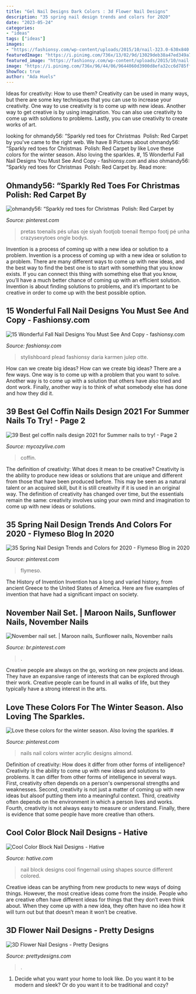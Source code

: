 ```yaml
---
title: "Gel Nail Designs Dark Colors : 3d Flower Nail Designs"
description: "35 spring nail design trends and colors for 2020"
date: "2023-05-24"
categories:
- "ideas"
tags: ["ideas"]
images:
- "https://fashionsy.com/wp-content/uploads/2015/10/nail-323.0-630x840.jpg"
featuredImage: "https://i.pinimg.com/736x/13/02/9d/13029deb38a47ed349a7527521a5204f.jpg"
featured_image: "https://fashionsy.com/wp-content/uploads/2015/10/nail-323.0-630x840.jpg"
image: "https://i.pinimg.com/736x/96/44/06/9644060d3900d8efa32cc6d785ffecfb.jpg"
ShowToc: true
author: "Ada Huels"
---
```



Ideas for creativity: How to use them?
Creativity can be used in many ways, but there are some key techniques that you can use to increase your creativity. One way to use creativity is to come up with new ideas. Another way to get creative is by using imagination. You can also use creativity to come up with solutions to problems. Lastly, you can use creativity to create works of art.

	

		
looking for ohmandy56: “Sparkly red toes for Christmas ️ Polish: Red Carpet by you've came to the right web. We have 8 Pictures about ohmandy56: “Sparkly red toes for Christmas ️ Polish: Red Carpet by like Love these colors for the winter season. Also loving the sparkles. #, 15 Wonderful Fall Nail Designs You Must See And Copy - fashionsy.com and also ohmandy56: “Sparkly red toes for Christmas ️ Polish: Red Carpet by. Read more:
		
    
## Ohmandy56: “Sparkly Red Toes For Christmas ️ Polish: Red Carpet By

<img loading=lazy src="https://i.pinimg.com/736x/96/44/06/9644060d3900d8efa32cc6d785ffecfb.jpg" onerror="this.onerror=null;this.src='https://tse4.mm.bing.net/th?id=OIP.N_zHPEX2KpRYFmZOzEXTQQHaKp&amp;pid=15.1';" alt="ohmandy56: “Sparkly red toes for Christmas ️ Polish: Red Carpet by">

_Source: pinterest.com_

>pretas toenails pés uñas oje siyah footjob toenail ftempo footj pé unha crazysexytoes ongle bodys. 

	

Invention is a process of coming up with a new idea or solution to a problem.
Invention is a process of coming up with a new idea or solution to a problem. There are many different ways to come up with new ideas, and the best way to find the best one is to start with something that you know exists. If you can connect this thing with something else that you know, you’ll have a much better chance of coming up with an efficient solution. Invention is about finding solutions to problems, and it’s important to be creative in order to come up with the best possible option.

    
## 15 Wonderful Fall Nail Designs You Must See And Copy - Fashionsy.com

<img loading=lazy src="https://fashionsy.com/wp-content/uploads/2015/10/nail-323.0-630x840.jpg" onerror="this.onerror=null;this.src='https://tse2.mm.bing.net/th?id=OIP.hR-bstSEYY5o--UmfOs68AHaJ4&amp;pid=15.1';" alt="15 Wonderful Fall Nail Designs You Must See And Copy - fashionsy.com">

_Source: fashionsy.com_

>stylishboard plead fashionsy daria karmen julep otte. 

	

How can we create big ideas?
How can we create big ideas? There are a few ways. One way is to come up with a problem that you want to solve. Another way is to come up with a solution that others have also tried and dont work. Finally, another way is to think of what somebody else has done and how they did it.

    
## 39 Best Gel Coffin Nails Design 2021 For Summer Nails To Try! - Page 2

<img loading=lazy src="https://mycozylive.com/wp-content/uploads/2021/05/13-683x1024.jpg" onerror="this.onerror=null;this.src='https://tse2.mm.bing.net/th?id=OIP.dzt52vdBR__bazcKQzpPxgHaLG&amp;pid=15.1';" alt="39 Best gel coffin nails design 2021 for Summer nails to try! - Page 2">

_Source: mycozylive.com_

>coffin. 

	

The definition of creativity: What does it mean to be creative?
Creativity is the ability to produce new ideas or solutions that are unique and different from those that have been produced before. This may be seen as a natural talent or an acquired skill, but it is still creativity if it is used in an original way. The definition of creativity has changed over time, but the essentials remain the same: creativity involves using your own mind and imagination to come up with new ideas or solutions.

    
## 35 Spring Nail Design Trends And Colors For 2020 - Flymeso Blog In 2020

<img loading=lazy src="https://i.pinimg.com/736x/2d/bc/e0/2dbce014d9bb0151a03866624279f899.jpg" onerror="this.onerror=null;this.src='https://tse1.mm.bing.net/th?id=OIP.NPqM1qTpK8G6RPtO5cNMkwHaJ4&amp;pid=15.1';" alt="35 Spring Nail Design Trends and Colors for 2020 - Flymeso Blog in 2020">

_Source: pinterest.com_

>flymeso. 

	

The History of Invention
Invention has a long and varied history, from ancient Greece to the United States of America. Here are five examples of invention that have had a significant impact on society.

    
## November Nail Set. | Maroon Nails, Sunflower Nails, November Nails

<img loading=lazy src="https://i.pinimg.com/736x/13/02/9d/13029deb38a47ed349a7527521a5204f.jpg" onerror="this.onerror=null;this.src='https://tse3.mm.bing.net/th?id=OIP.z3E0X9lyWPXKd-6_C70RRQHaQA&amp;pid=15.1';" alt="November nail set. | Maroon nails, Sunflower nails, November nails">

_Source: br.pinterest.com_

>. 

	

Creative people are always on the go, working on new projects and ideas. They have an expansive range of interests that can be explored through their work. Creative people can be found in all walks of life, but they typically have a strong interest in the arts.

    
## Love These Colors For The Winter Season. Also Loving The Sparkles. #

<img loading=lazy src="https://i.pinimg.com/736x/f7/a3/32/f7a3326acac3fc0b7d3c18d394a69cb8.jpg" onerror="this.onerror=null;this.src='https://tse4.mm.bing.net/th?id=OIP.3fQq8fRplPzDZfXqjqaQigHaHj&amp;pid=15.1';" alt="Love these colors for the winter season. Also loving the sparkles. #">

_Source: pinterest.com_

>nails nail colors winter acrylic designs almond. 

	

Definition of creativity: How does it differ from other forms of intelligence?
Creativity is the ability to come up with new ideas and solutions to problems. It can differ from other forms of intelligence in several ways. First, creativity often depends on a person's ownpersonal strengths and weaknesses. Second, creativity is not just a matter of coming up with new ideas but alsoof putting them into a meaningful context. Third, creativity often depends on the environment in which a person lives and works. Fourth, creativity is not always easy to measure or understand. Finally, there is evidence that some people have more creative than others.

    
## Cool Color Block Nail Designs - Hative

<img loading=lazy src="https://hative.com/wp-content/uploads/2014/11/color-block-nail-designs/6-color-block-nail-designs.jpg" onerror="this.onerror=null;this.src='https://tse4.mm.bing.net/th?id=OIP.zCgub5iwRDbvFUFMhhvCMQHaLH&amp;pid=15.1';" alt="Cool Color Block Nail Designs - Hative">

_Source: hative.com_

>nail block designs cool fingernail using shapes source different colored. 

	

Creative ideas can be anything from new products to new ways of doing things. However, the most creative ideas come from the inside. People who are creative often have different ideas for things that they don’t even think about. When they come up with a new idea, they often have no idea how it will turn out but that doesn’t mean it won’t be creative.

    
## 3D Flower Nail Designs - Pretty Designs

<img loading=lazy src="http://www.prettydesigns.com/wp-content/uploads/2014/07/Blue-Nails1.jpg" onerror="this.onerror=null;this.src='https://tse4.mm.bing.net/th?id=OIP.eZvL7tmTXA7OdjUkIRRcqAHaJ4&amp;pid=15.1';" alt="3D Flower Nail Designs - Pretty Designs">

_Source: prettydesigns.com_

>. 

	

1. Decide what you want your home to look like. Do you want it to be modern and sleek? Or do you want it to be traditional and cozy?

